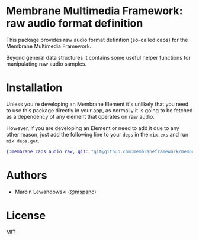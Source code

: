 # Membrane Multimedia Framework: raw audio format definition

This package provides raw audio format definition (so-called caps) for the
Membrane Multimedia Framework.

Beyond general data structures it contains some useful helper functions for
manipulating raw audio samples.

# Installation

Unless you're developing an Membrane Element it's unlikely that you need to
use this package directly in your app, as normally it is going to be fetched as
a dependency of any element that operates on raw audio.

However, if you are developing an Element or need to add it due to any other
reason, just add the following line to your `deps` in the `mix.exs` and run
`mix deps.get`.

```elixir
{:membrane_caps_audio_raw, git: "git@github.com:membraneframework/membrane-caps-audio-raw.git"}
```

# Authors

* Marcin Lewandowski ([@mspanc](https://twitter.com/mspanc))

# License

MIT
